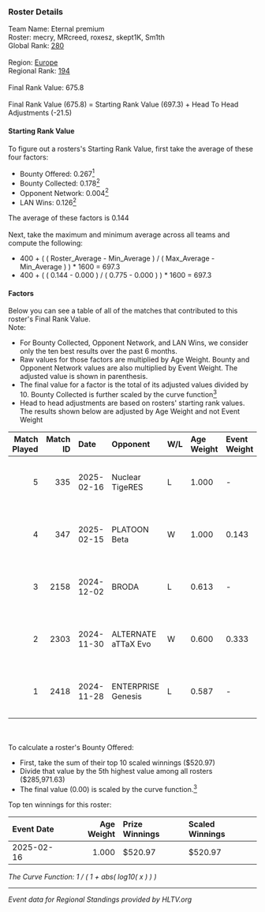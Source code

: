 ### Roster Details<br />
Team Name: Eternal premium<br />
Roster: mecry, MRcreed, roxesz, skept1K, Sm1th<br />
Global Rank: [280](../../standings_global_2025_02_28.md)<br />
<br />
Region: [Europe]( ../../standings_europe_2025_02_28.md)<br />
Regional Rank: [194]( ../../standings_europe_2025_02_28.md)<br />
<br />
Final Rank Value:  675.8<br />
<br />
Final Rank Value (675.8) = Starting Rank Value (697.3) + Head To Head Adjustments (-21.5)<br />

#### Starting Rank Value<br />
To figure out a rosters's Starting Rank Value, first take the average of these four factors:<br />
- Bounty Offered: 0.267[<sup>1</sup>](#table2)
- Bounty Collected: 0.178[<sup>2</sup>](#table1)
- Opponent Network: 0.004[<sup>2</sup>](#table1)
- LAN Wins: 0.126[<sup>2</sup>](#table1)

The average of these factors is 0.144<br />
<br />
Next, take the maximum and minimum average across all teams and compute the following:<br />
- 400 + ( ( Roster_Average - Min_Average ) / ( Max_Average - Min_Average ) ) * 1600 = 697.3
- 400 + ( ( 0.144 - 0.000 ) / ( 0.775 - 0.000 ) ) * 1600 = 697.3


#### Factors<br />
Below you can see a table of all of the matches that contributed to this roster's Final Rank Value.<br />
Note:<br />

- For Bounty Collected, Opponent Network, and LAN Wins, we consider only the ten best results over the past 6 months.
- Raw values for those factors are multiplied by Age Weight. Bounty and Opponent Network values are also multiplied by Event Weight. The adjusted value is shown in parenthesis.
- The final value for a factor is the total of its adjusted values divided by 10. Bounty Collected is further scaled by the curve function[<sup>3</sup>](#curveFunction)
- Head to head adjustments are based on rosters' starting rank values. The results shown below are adjusted by Age Weight and not Event Weight
<span id="table1"></span><br />


| Match Played | Match ID | Date       | Opponent            | W/L | Age Weight | Event Weight | Bounty Collected | Opponent Network | LAN Wins  | H2H Adj. | Roster                                  |
| -: | -: | :- | :- | :- | :- | :- | :- | :- | :- | -: | :- |
|            5 |      335 | 2025-02-16 | Nuclear TigeRES     | L   | 1.000      | -            | -                | -                | -         |   -10.68 | mecry, MRcreed, roxesz, skept1K, Sm1th  |
|            4 |      347 | 2025-02-15 | PLATOON Beta        | W   | 1.000      | 0.143        | 0.000 (0.000)    | 0.000 (0.000)    | 1 (1.000) |     5.27 | mecry, MRcreed, roxesz, skept1K, Sm1th  |
|            3 |     2158 | 2024-12-02 | BRODA               | L   | 0.613      | -            | -                | -                | -         |   -14.18 | lasfas, mecry, MRcreed, Netrix, skept1K |
|            2 |     2303 | 2024-11-30 | ALTERNATE aTTaX Evo | W   | 0.600      | 0.333        | 0.001 (0.000)    | 0.200 (0.040)    | 0 (0.000) |     7.83 | lasfas, mecry, MRcreed, Netrix, skept1K |
|            1 |     2418 | 2024-11-28 | ENTERPRISE Genesis  | L   | 0.587      | -            | -                | -                | -         |    -9.75 | lasfas, mecry, MRcreed, Netrix, skept1K |

<br />
<span id="table2"></span><br />
To calculate a roster's Bounty Offered:<br />

- First, take the sum of their top 10 scaled winnings ($520.97)
- Divide that value by the 5th highest value among all rosters ($285,971.63)
- The final value (0.00) is scaled by the curve function.[<sup>3</sup>](#curveFunction)

Top ten winnings for this roster:<br />

| Event Date | Age Weight | Prize Winnings | Scaled Winnings |
| :- | -: | :- | :- |
| 2025-02-16 |      1.000 | $520.97        | $520.97         |


<span id="curveFunction"></span>_The Curve Function: 1 / ( 1 + abs( log10( x ) ) )_<br />

---
_Event data for Regional Standings provided by HLTV.org_<br />
